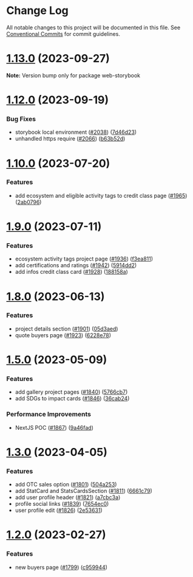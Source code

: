 # Change Log

All notable changes to this project will be documented in this file.
See [Conventional Commits](https://conventionalcommits.org) for commit guidelines.

# [1.13.0](https://github.com/RegenNetwork/regen-web/compare/v1.12.2...v1.13.0) (2023-09-27)

**Note:** Version bump only for package web-storybook

# [1.12.0](https://github.com/RegenNetwork/regen-web/compare/v1.11.0...v1.12.0) (2023-09-19)

### Bug Fixes

- storybook local environment ([#2038](https://github.com/RegenNetwork/regen-web/issues/2038)) ([7d46d23](https://github.com/RegenNetwork/regen-web/commit/7d46d232d0b80e4c2dd04f53c65f77272df574b5))
- unhandled https require ([#2066](https://github.com/RegenNetwork/regen-web/issues/2066)) ([b63b52d](https://github.com/RegenNetwork/regen-web/commit/b63b52dba1de1242c17d86094151d45795e18aca))

# [1.10.0](https://github.com/RegenNetwork/regen-web/compare/v1.9.0...v1.10.0) (2023-07-20)

### Features

- add ecosystem and eligible activity tags to credit class page ([#1965](https://github.com/RegenNetwork/regen-web/issues/1965)) ([2ab0796](https://github.com/RegenNetwork/regen-web/commit/2ab07967479977f60feb82b2468f8a5e6de6552b))

# [1.9.0](https://github.com/RegenNetwork/regen-web/compare/v1.8.2...v1.9.0) (2023-07-11)

### Features

- ecosystem activity tags project page ([#1936](https://github.com/RegenNetwork/regen-web/issues/1936)) ([f3ea811](https://github.com/RegenNetwork/regen-web/commit/f3ea811c0241c9c820de8bf321ae6ae5a99aacd5))
- add certifications and ratings ([#1942](https://github.com/RegenNetwork/regen-web/issues/1942)) ([5914dd2](https://github.com/RegenNetwork/regen-web/commit/5914dd21b4be3b1d991b9e08d91f2ff370696306))
- add infos credit class card ([#1928](https://github.com/RegenNetwork/regen-web/issues/1928)) ([188158a](https://github.com/RegenNetwork/regen-web/commit/188158a005863102ef4ff89236e5d3ae51de1f0a))

# [1.8.0](https://github.com/RegenNetwork/regen-web/compare/v1.7.0...v1.8.0) (2023-06-13)

### Features

- project details section ([#1901](https://github.com/RegenNetwork/regen-web/issues/1901)) ([05d3aed](https://github.com/RegenNetwork/regen-web/commit/05d3aedb7a998d175072818a9491865051d58334))
- quote buyers page ([#1923](https://github.com/RegenNetwork/regen-web/issues/1923)) ([6228e78](https://github.com/RegenNetwork/regen-web/commit/6228e7836e7d020b24e8f188e2f3125f96796f7f))

# [1.5.0](https://github.com/RegenNetwork/regen-web/compare/v1.4.6...v1.5.0) (2023-05-09)

### Features

- add gallery project pages ([#1840](https://github.com/RegenNetwork/regen-web/issues/1840)) ([5766cb7](https://github.com/RegenNetwork/regen-web/commit/5766cb7e2b1d91eb8193e5373adc611eda5f8b5e))
- add SDGs to impact cards ([#1846](https://github.com/RegenNetwork/regen-web/issues/1846)) ([36cab24](https://github.com/RegenNetwork/regen-web/commit/36cab2426c2b2653a090a1758ab684c6a70ae8fe))

### Performance Improvements

- NextJS POC ([#1867](https://github.com/RegenNetwork/regen-web/issues/1867)) ([9a46fad](https://github.com/RegenNetwork/regen-web/commit/9a46fadaf56d5afaceca3f7b89f41c955f4a3475))

# [1.3.0](https://github.com/RegenNetwork/regen-web/compare/v1.2.3...v1.3.0) (2023-04-05)

### Features

- add OTC sales option ([#1801](https://github.com/RegenNetwork/regen-web/issues/1801)) ([504a253](https://github.com/RegenNetwork/regen-web/commit/504a2537fef6da7d619c9d2c4e1b7bebd7a0a776))
- add StatCard and StatsCardsSection ([#1811](https://github.com/RegenNetwork/regen-web/issues/1811)) ([6661c79](https://github.com/RegenNetwork/regen-web/commit/6661c79392c3ebae5f1ea68cc1afa922b54f39b1))
- add user profile header ([#1821](https://github.com/RegenNetwork/regen-web/issues/1821)) ([a7cbc3a](https://github.com/RegenNetwork/regen-web/commit/a7cbc3a04108b4cc4be6f0f1ef7a69ea1ffcf863))
- profile social links ([#1839](https://github.com/RegenNetwork/regen-web/issues/1839)) ([7654ec0](https://github.com/RegenNetwork/regen-web/commit/7654ec0f11f195b0fe03427319cc87432d7b321b))
- user profile edit ([#1826](https://github.com/RegenNetwork/regen-web/issues/1826)) ([2e53631](https://github.com/RegenNetwork/regen-web/commit/2e53631b6637a769d35c0f2ca19fbf728a24c65b))

# [1.2.0](https://github.com/RegenNetwork/regen-web/compare/v1.1.0...v1.2.0) (2023-02-27)

### Features

- new buyers page ([#1799](https://github.com/RegenNetwork/regen-web/issues/1799)) ([c959944](https://github.com/RegenNetwork/regen-web/commit/c9599448b57709ec563148e8eb1a75d0580c7c79))
